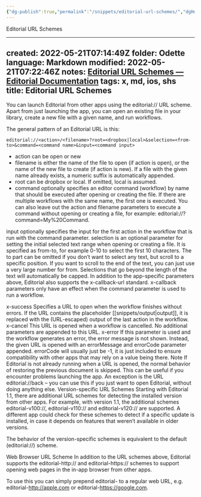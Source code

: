 ```yaml
---
{"dg-publish":true,"permalink":"/snippets/editorial-url-schemes/","dgHomeLink":true,"dgPassFrontmatter":false}
---
```


Editorial URL Schemes

---
created: 2022-05-21T07:14:49Z
folder: Odette
language: Markdown
modified: 2022-05-21T07:22:46Z
notes: [Editorial URL Schemes — Editorial Documentation](https://omz-software.com/editorial/docs/ios/urlscheme.html)
tags: x, md, ios, shs
title: Editorial URL Schemes
---

You can launch Editorial from other apps using the editorial:// URL scheme. Apart from just launching the app, you can open an existing file in your library, create a new file with a given name, and run workflows.

The general pattern of an Editorial URL is this:

`editorial://<action>/<filename>?root=<dropbox|local>&selection=<from-to>&command=<command name>&input=<command input>`

- action can be open or new
- filename is either the name of the file to open (if action is open), or the name of the new file to create (if action is new). If a file with the given name already exists, a numeric suffix is automatically appended.
- root can be dropbox or local. If omitted, local is assumed.
- command optionally specifies an editor command (workflow) by name that should be executed after opening or creating the file. If there are multiple workflows with the same name, the first one is executed. You can also leave out the action and filename parameters to execute a command without opening or creating a file, for example:
editorial://?command=My%20Command.

input optionally specifies the input for the first action in the workflow that is run with the command parameter.
selection is an optional parameter for setting the initial selected text range when opening or creating a file. It is specified as from-to, for example 0-10 to select the first 10 characters. The to part can be omitted if you don’t want to select any text, but scroll to a specific position. If you want to scroll to the end of the text, you can just use a very large number for from. Selections that go beyond the length of the text will automatically be capped.
In addition to the app-specific parameters above, Editorial also supports the x-callback-url standard. x-callback parameters only have an effect when the command parameter is used to run a workflow.

x-success Specifies a URL to open when the workflow finishes without errors. If the URL contains the placeholder [[snippets/output|output]], it is replaced with the (URL-escaped) output of the last action in the workflow.
x-cancel This URL is opened when a workflow is cancelled. No additional parameters are appended to this URL.
x-error If this parameter is used and the workflow generates an error, the error message is not shown. Instead, the given URL is opened with an errorMessage and errorCode parameter appended. errorCode will usually just be -1, it is just included to ensure compatibility with other apps that may rely on a value being there.
Note If Editorial is not already running when a URL is opened, the normal behavior of restoring the previous document is skipped. This can be useful if you encounter problems launching the app. An exception is the URL editorial://back – you can use this if you just want to open Editorial, without doing anything else.
Version-specific URL Schemes
Starting with Editorial 1.1, there are additional URL schemes for detecting the installed version from other apps. For example, with version 1.1, the additional schemes editorial-v100://, editorial-v110:// and editorial-v120:// are supported. A different app could check for these schemes to detect if a specific update is installed, in case it depends on features that weren’t available in older versions.

The behavior of the version-specific schemes is equivalent to the default (editorial://) scheme.

Web Browser URL Scheme
In addition to the URL schemes above, Editorial supports the editorial-http:// and editorial-https:// schemes to support opening web pages in the in-app browser from other apps.

To use this you can simply prepend editorial- to a regular web URL, e.g. editorial-http://apple.com or editorial-https://google.com.